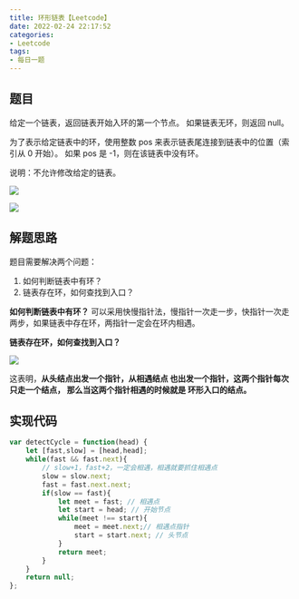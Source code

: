 ```yaml
---
title: 环形链表【Leetcode】
date: 2022-02-24 22:17:52
categories:
- Leetcode
tags:
- 每日一题
---
```

## 题目
给定一个链表，返回链表开始入环的第一个节点。 如果链表无环，则返回 null。

为了表示给定链表中的环，使用整数 pos 来表示链表尾连接到链表中的位置（索引从 0 开始）。 如果 pos 是 -1，则在该链表中没有环。

说明：不允许修改给定的链表。

![](https://cdn.jsdelivr.net/gh/qw-null/BlogImages/20220224221951.png)

![](https://cdn.jsdelivr.net/gh/qw-null/BlogImages/20220224222027.png)

## 解题思路
题目需要解决两个问题：
1. 如何判断链表中有环？
2. 链表存在环，如何查找到入口？

<b>如何判断链表中有环？</b>
可以采用快慢指针法，慢指针一次走一步，快指针一次走两步，如果链表中存在环，两指针一定会在环内相遇。

<b>链表存在环，如何查找到入口？</b>

![](https://cdn.jsdelivr.net/gh/qw-null/BlogImages/微信图片编辑_20220224221327.jpg)

这表明，<b>从头结点出发一个指针，从相遇结点 也出发一个指针，这两个指针每次只走一个结点， 那么当这两个指针相遇的时候就是 环形入口的结点。</b>

## 实现代码

```javascript
var detectCycle = function(head) {
    let [fast,slow] = [head,head];
    while(fast && fast.next){
        // slow+1，fast+2，一定会相遇，相遇就要抓住相遇点
        slow = slow.next;
        fast = fast.next.next;
        if(slow == fast){
            let meet = fast; // 相遇点
            let start = head; // 开始节点
            while(meet !== start){
                meet = meet.next;// 相遇点指针
                start = start.next; // 头节点
            }
            return meet;
        }
    }
    return null;
};
```
